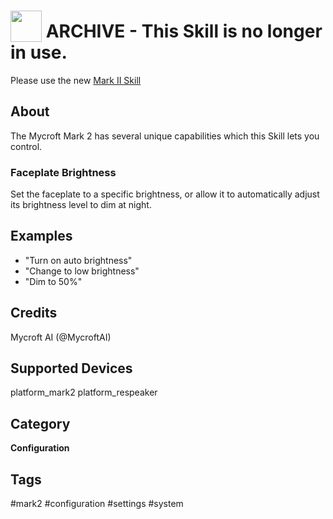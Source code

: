 # <img src='https://raw.githack.com/FortAwesome/Font-Awesome/master/svgs/solid/cog.svg' card_color='#40DBB0' width='50' height='50' style='vertical-align:bottom'/> ARCHIVE - This Skill is no longer in use.
Please use the new [Mark II Skill](https://github.com/MycroftAI/skill-mark-2)

## About
The Mycroft Mark 2 has several unique capabilities which this Skill lets you
control.

###  Faceplate Brightness
Set the faceplate to a specific brightness, or allow it to automatically adjust
its brightness level to dim at night.

## Examples
* "Turn on auto brightness"
* "Change to low brightness"
* "Dim to 50%"

## Credits
Mycroft AI (@MycroftAI)

## Supported Devices
platform_mark2 platform_respeaker

## Category
**Configuration**

## Tags
#mark2
#configuration
#settings
#system
